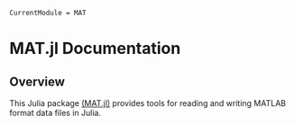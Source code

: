 ```@meta
CurrentModule = MAT
```

# MAT.jl Documentation

## Overview

This Julia package
[(MAT.jl)](https://github.com/JuliaIO/MAT.jl)
provides tools
for reading and writing MATLAB format data files in Julia.
